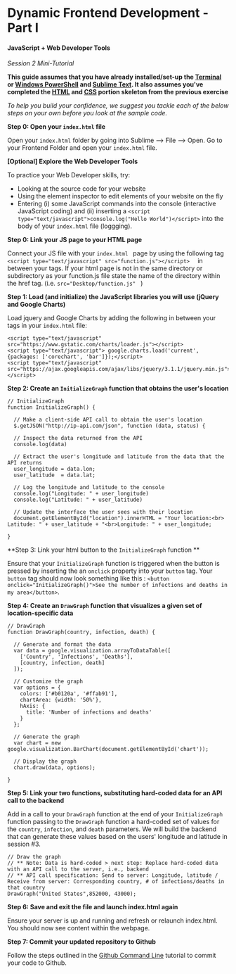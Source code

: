 # Dynamic Frontend Development - Part I 
#### JavaScript + Web Developer Tools

*Session 2 Mini-Tutorial*


**This guide assumes that you have already installed/set-up the [Terminal](/session1/setup_terminal.md) or [Windows PowerShell](/session1/setup_windows_powershell.md) and [Sublime Text](/session1/setup_sublime.md). It also assumes you've completed the [HTML](/session2/tutorial_html_webserver.md) and [CSS](/session2/tutorial_css.md) portion skeleton from the previous exercise**

*To help you build your confidence, we suggest you tackle each of the below steps on your own before you look at the sample code.*

**Step 0: Open your ```index.html``` file**

Open your  ```index.html``` folder by going into Sublime --> File --> Open. Go to your Frontend Folder and open your ```index.html``` file. 

**[Optional] Explore the Web Developer Tools**

To practice your Web Developer skills, try:
* Looking at the source code for your website
* Using the element inspector to edit elements of your website on the fly
* Entering (i) some JavaScript commands into the console (interactive JavaScript coding) and (ii) inserting a ```<script type="text/javascript">console.log("Hello World")</script>``` into the body of your ```index.html``` file (loggging). 

**Step 0: Link your JS page to your HTML page**

Connect your JS file with your ```index.html ``` page by using the following  tag  ```<script type="text/javascript" src="function.js"></script>  ``` in between your <head> </head> tags. If your html page is not in the same directory or subdirectory as your function.js file state the name of the directory within the href tag. (i.e.  ```src="Desktop/function.js" ``` ) 


**Step 1: Load (and initialize) the JavaScript libraries you will use (jQuery and Google Charts)**

Load jquery and Google Charts by adding the following in between your <head> </head> tags in your ```index.html``` file:

```
<script type="text/javascript" src="https://www.gstatic.com/charts/loader.js"></script>
<script type="text/javascript"> google.charts.load('current', {packages: ['corechart', 'bar']});</script>
<script type="text/javascript" src="https://ajax.googleapis.com/ajax/libs/jquery/3.1.1/jquery.min.js"></script>

```

**Step 2: Create an ```InitializeGraph``` function that obtains the user's location**

```
// InitializeGraph
function InitializeGraph() {

  // Make a client-side API call to obtain the user's location
  $.getJSON("http://ip-api.com/json", function (data, status) {

  // Inspect the data returned from the API
  console.log(data)

  // Extract the user's longitude and latitude from the data that the API returns
  user_longitude = data.lon;
  user_latitude  = data.lat;

  // Log the longitude and latitude to the console
  console.log("Longitude: " + user_longitude)
  console.log("Latitude: " + user_latitude)
     
  // Update the interface the user sees with their location
  document.getElementById("location").innerHTML = "Your location:<br> Latitude: " + user_latitude + "<br>Longitude: " + user_longitude;

}
```


**Step 3: Link your html button to the ```InitializeGraph``` function **

Ensure that your ```InitializeGraph``` function is triggered when the button is pressed by inserting the an ```onclick``` property into your ```button``` tag. Your ```button``` tag should now look something like this : ```<button onclick="InitializeGraph()">See the number of infections and deaths in my area</button>```.

**Step 4: Create an ```DrawGraph``` function that visualizes a given set of location-specific data**

```
// DrawGraph
function DrawGraph(country, infection, death) {

  // Generate and format the data
  var data = google.visualization.arrayToDataTable([
    ['Country', 'Infections', 'Deaths'],
    [country, infection, death]
  ]);

  // Customize the graph
  var options = {
    colors: ['#b0120a', '#ffab91'],
    chartArea: {width: '50%'},
    hAxis: {
      title: 'Number of infections and deaths'
    }
  };

  // Generate the graph
  var chart = new google.visualization.BarChart(document.getElementById('chart'));

  // Display the graph
  chart.draw(data, options);

}
```

**Step 5: Link your two functions, substituting hard-coded data for an API call to the backend**

Add in a call to your ```DrawGraph``` function at the end of your ```InitializeGraph``` function passing to the ```DrawGraph``` function a hard-coded set of values for the ```country```, ```infection```, and ```death``` parameters. We will build the backend that can generate these values based on the users' longitude and latitude in session #3. 

```
// Draw the graph
// ** Note: Data is hard-coded > next step: Replace hard-coded data with an API call to the server, i.e., backend 
// ** API call specification: Send to server: Longitude, latitude / Receive from server: Corresponding country, # of infections/deaths in that country
DrawGraph("United States",852000, 43000);
```

**Step 6: Save and exit the file and launch index.html again**

Ensure your server is up and running and refresh or relaunch index.html. You should now see content within the webpage.

**Step 7: Commit your updated repository to Github**

Follow the steps outlined in the [Github Command Line](/session1/tutorial_githubcommandline.md) tutorial to commit your code to Github. 

<br>
